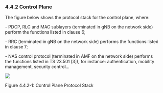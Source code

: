 ### 4.4.2 Control Plane

The figure below shows the protocol stack for the control plane, where:

\- PDCP, RLC and MAC sublayers (terminated in gNB on the network side)
perform the functions listed in clause 6;

\- RRC (terminated in gNB on the network side) performs the functions
listed in clause 7;

\- NAS control protocol (terminated in AMF on the network side) performs
the functions listed in TS 23.501 \[3\]), for instance: authentication,
mobility management, security control...

![](media/image10.emf)

Figure 4.4.2-1: Control Plane Protocol Stack